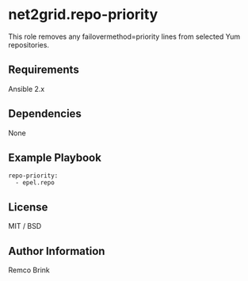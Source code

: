 # net2grid.repo-priority

This role removes any failovermethod=priority lines from selected Yum repositories.

## Requirements

Ansible 2.x

## Dependencies

None

## Example Playbook
    
    repo-priority:
      - epel.repo
  
## License

MIT / BSD

## Author Information

Remco Brink
